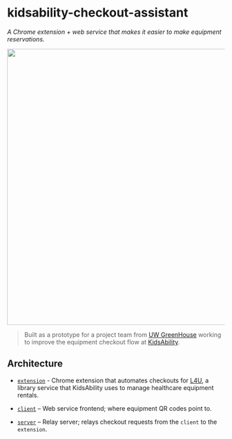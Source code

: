 # kidsability-checkout-assistant

_A Chrome extension + web service that makes it easier to make equipment
reservations._

<p align="center">
  <img src="./docs/demo.gif" width="640px" />
</p>

> Built as a prototype for a project team from
> [UW GreenHouse](https://uwaterloo.ca/stpauls/greenhouse) working
> to improve the equipment checkout flow at
> [KidsAbility](https://www.kidsability.ca).

## Architecture

- [`extension`](./extension) - Chrome extension that automates checkouts
  for [L4U](https://www.powerschool.com/l4u/), a library service
  that KidsAbility uses to manage healthcare equipment rentals.

- [`client`](./client) – Web service frontend; where equipment QR codes
  point to.

- [`server`](./server) – Relay server; relays checkout requests from the
  `client` to the `extension`.
